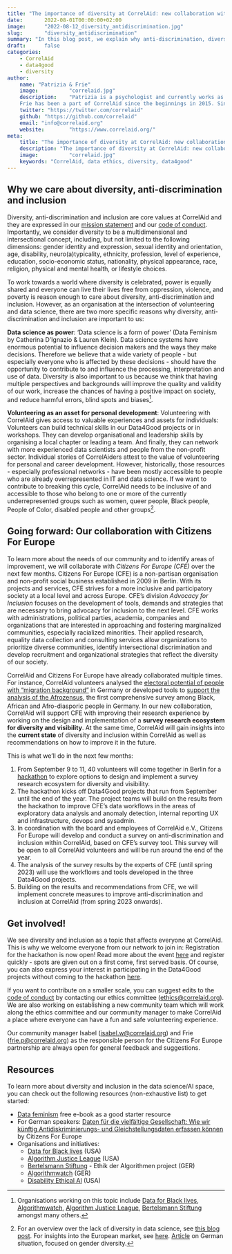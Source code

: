 ```yaml
---
title: "The importance of diversity at CorrelAid: new collaboration with Citizens For Europe for a more inclusive society"
date:       2022-08-01T00:00:00+02:00
image:      "2022-08-12_diversity_antidiscrimination.jpg"
slug:       "diversity_antidiscrimination"
summary: "In this blog post, we explain why anti-discrimination, diversity and inclusion are important to CorrelAid. We also delve into the details of our new collaboration with Citizens For Europe to work towards a more inclusive future - at CorrelAid and beyond. Including a diversity survey within CorrelAid and three Data4Good projects which kick-off with a hackathon from September 9-11. Join us!"
draft:      false
categories:       
    - CorrelAid
    - data4good
    - diversity
author: 
    name: "Patrizia & Frie"
    image:          "correlaid.jpg"
    description:    "Patrizia is a psychologist and currently works as a neuroscientist at the Charité - Universitätsmedizin Berlin. She joined CorrelAid in January 2021 and is a member of the board since end of 2021. 
    Frie has been a part of CorrelAid since the beginnings in 2015. Since February 2020, they have the opportunity to work full-time for CorrelAid."
    twitter: "https://twitter.com/correlaid"
    github: "https://github.com/correlaid"
    email: "info@correlaid.org"
    website:        "https://www.correlaid.org/"
meta:
    title: "The importance of diversity at CorrelAid: new collaboration with Citizens For Europe for a more inclusive society"
    description: "The importance of diversity at CorrelAid: new collaboration with Citizens For Europe for a more inclusive society"
    image:          "correlaid.jpg"
    keywords: "CorrelAid, data ethics, diversity, data4good"
---
```


<!-- Yay, no errors, warnings, or alerts! -->

## Why we care about diversity, anti-discrimination and inclusion

Diversity, anti-discrimination and inclusion are core values at CorrelAid and they are expressed in our [mission statement](https://correlaid.org/en/about/) and our [code of conduct](https://correlaid.org/about/codeofconduct/). Importantly, we consider diversity to be a multidimensional and intersectional concept, including, but not limited to the following dimensions: gender identity and expression, sexual identity and orientation, age, disability, neuro(a)typicality, ethnicity, profession, level of experience, education, socio-economic status, nationality, physical appearance, race, religion, physical and mental health, or lifestyle choices. 

To work towards a world where diversity is celebrated, power is equally shared and everyone can live their lives free from oppression, violence, and poverty is reason enough to care about diversity, anti-discrimination and inclusion. However, as an organisation at the intersection of volunteering and data science, there are two more specific reasons why diversity, anti-discrimination and inclusion are important to us:

 

**Data science as power**: ‘Data science is a form of power’ (Data Feminism by Catherina D’Ignazio & Lauren Klein). Data science systems have enormous potential to influence decision makers and the ways they make decisions. Therefore we believe that a wide variety of people - but especially everyone who is affected by these decisions - should have the opportunity to contribute to and influence the processing, interpretation and use of data. Diversity is also important to us because we think that having multiple perspectives and backgrounds will improve the quality and validity of our work, increase the chances of having a positive impact on society, and reduce harmful errors, blind spots and biases[^1]. 

**Volunteering as an asset for personal development**: Volunteering with CorrelAid gives access to valuable experiences and assets for individuals: Volunteers can build technical skills in our Data4Good projects or in workshops. They can develop organisational and leadership skills by organising a local chapter or leading a team. And finally, they can network with more experienced data scientists and people from the non-profit sector. Individual stories of CorrelAiders attest to the value of volunteering for personal and career development. However, historically, those resources - especially professional networks - have been mostly accessible to people who are already overrepresented in IT and data science. If we want to contribute to breaking this cycle, CorrelAid needs to be inclusive of and accessible to those who belong to one or more of the currently underrepresented groups such as women, queer people, Black people, People of Color, disabled people and other groups[^2]. 


## Going forward: Our collaboration with Citizens For Europe 

To learn more about the needs of our community and to identify areas of improvement, we will collaborate with _Citizens For Europe (CFE)_ over the next few months. Citizens For Europe (CFE) is a non-partisan organisation and non-profit social business established in 2009 in Berlin. With its projects and services, CFE strives for a more inclusive and participatory society at a local level and across Europe. CFE’s division _Advocacy for Inclusion_ focuses on the development of tools, demands and strategies that are necessary to bring advocacy for inclusion to the next level. CFE works with administrations, political parties, academia, companies and organizations that are interested in approaching and fostering marginalized communities, especially racialized minorities. Their applied research, equality data collection and consulting services allow organizations to prioritize diverse communities, identify intersectional discrimination and develop recruitment and organizational strategies that reflect the diversity of our society. 

CorrelAid and Citizens For Europe have already collaborated multiple times. For instance, CorrelAid volunteers analysed the [electoral potential of people with “migration background”](https://soundcloud.com/correlaid_podcast/mikrozensus-wie-hoch-ist-das-machtpotential-von-wahlerinnen-mit-migrationshintergrund) in Germany or developed tools to [support the analysis of the Afrozensus](https://correlaid.org/en/projects/2021-02-cfe/), the first comprehensive survey among Black, African and Afro-diasporic people in Germany.<sup> </sup>In our new collaboration, CorrelAid will support CFE  with improving their research experience by working on the design and implementation of a **survey research ecosystem for diversity and visibility**. At the same time, CorrelAid will gain insights into the **current state** of diversity and inclusion within CorrelAid as well as recommendations on how to improve it in the future.

This is what we’ll do in the next few months:



1. From September 9 to 11, 40 volunteers will come together in Berlin for a [hackathon](https://citizensforeurope.notion.site/2022-Hackathon-Agenda-CorrelAid-Citizens-For-Europe-b809211654d54eb49fd0f042e671edab) to explore options to design and implement a survey research ecosystem for diversity and visibility. 
2. The hackathon kicks off Data4Good projects that run from September until the end of the year. The project teams will build on the results from the hackathon to improve CFE’s data workflows in the areas of exploratory data analysis and anomaly detection, internal reporting UX and infrastructure, devops and sysadmin.
3. In coordination with the board and employees of CorrelAid e.V., Citizens For Europe will develop and conduct a survey on anti-discrimination and inclusion within CorrelAid, based on CFE’s survey tool. This survey will be open to all CorrelAid volunteers and will be run around the end of the year. 
4. The analysis of the survey results by the experts of CFE (until spring 2023) will use the workflows and tools developed in the three Data4Good projects.
5. Building on the results and recommendations from CFE, we will implement concrete measures to improve anti-discrimination and inclusion at CorrelAid (from spring 2023 onwards). 


## Get involved!

We see diversity and inclusion as a topic that affects everyone at CorrelAid. This is why we welcome everyone from our network to join in: Registration for the hackathon is now open! Read more about the event [here](https://citizensforeurope.notion.site/2022-Hackathon-Agenda-CorrelAid-Citizens-For-Europe-b809211654d54eb49fd0f042e671edab) and register quickly - spots are given out on a first come, first served basis. Of course, you can also express your interest in participating in the Data4Good projects without coming to the hackathon [here](https://ee.correlaid.org/single/H0FMKwEd).

If you want to contribute on a smaller scale, you can suggest edits to the [code of conduct](https://correlaid.org/about/codeofconduct/) by contacting our ethics committee ([ethics@correlaid.org](mailto:ethics@correlaid.org)). We are also working on establishing a new community team which will work along the ethics committee and our community manager to make CorrelAid a place where everyone can have a fun and safe volunteering experience. 

Our community manager Isabel ([isabel.w@correlaid.org](mailto:isabel.w@correlaid.org)) and Frie ([frie.p@correlaid.org](mailto:frie.p@correlaid.org)) as the responsible person for the Citizens For Europe partnership are always open for general feedback and suggestions. 


## Resources

To learn more about diversity and inclusion in the data science/AI space, you can check out the following resources (non-exhaustive list) to get started:



* [Data feminism](https://data-feminism.mitpress.mit.edu/) free e-book as a good starter resource
* For German speakers: [Daten für die vielfältige Gesellschaft: Wie wir künftig Antidiskriminierungs- und Gleichstellungsdaten erfassen können](https://citizensforeurope.org/wp-content/uploads/Broschu%CC%88re_2012-Einzelseiten.pdf) by Citizens For Europe
* Organisations and initiatives: 
    * [Data for Black lives](https://d4bl.org/) (USA)
    * [Algorithm Justice League](https://www.ajl.org/) (USA)
    * [Bertelsmann Stiftung](https://www.bertelsmann-stiftung.de/de/unsere-projekte/ethik-der-algorithmen) - Ethik der Algorithmen project (GER)
    * [Algorithmwatch](https://algorithmwatch.org/en/) (GER)
    * [Disability Ethical AI](https://disabilityethicalai.org/) (USA)


[^1]:
     Organisations working on this topic include [Data for Black lives](https://d4bl.org/), [Algorithmwatch](https://algorithmwatch.org/en/), [Algorithm Justice League](https://www.ajl.org/), [Bertelsmann Stiftung](https://www.bertelsmann-stiftung.de/de/unsere-projekte/ethik-der-algorithmen) amongst many others. 

[^2]:
     For an overview over the lack of diversity in data science, see [this blog post](https://towardsdatascience.com/diversity-in-data-science-a-systemic-inequality-b97a0e953f6e). For insights into the European market, see [here](https://www.linkedin.com/video/live/urn:li:ugcPost:6861980505793929216/). [Article](https://stackfuel.com/de/blog/women-in-data-diverse-data-science-teams/) on German situation, focused on gender diversity.
 